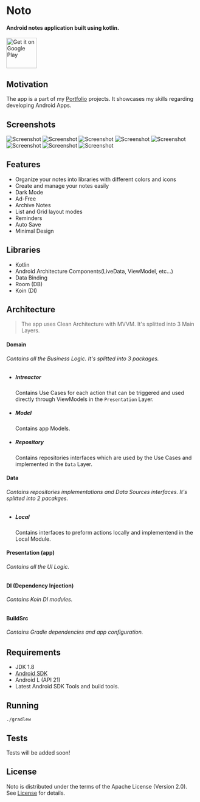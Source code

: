 # Noto

#### Android notes application built using kotlin.

[<img src="https://play.google.com/intl/en_us/badges/images/generic/en_badge_web_generic.png" alt="Get it on Google Play" height="80">](https://play.google.com/store/apps/details?id=com.noto)

## Motivation
The app is a part of my [Portfolio](https://alialbaali.com) projects. It showcases my skills regarding developing Android Apps.

## Screenshots

<img src="https://lh3.googleusercontent.com/gZEnPNJ8S5OCvD13L_6p53LAgsJVS1Lx_Zypzf9aQ4JTuNoZjSyZbHFaZlSddybJq7w=w1920-h979" alt="Screenshot">
<img src="https://lh3.googleusercontent.com/P6SrNqnnjOSgSQMWIMvbLB1-2b7sE7LLELDgJIPKiXNd45dQy2OGbSvrZ35pVabxUgY=w1920-h979" alt="Screenshot">
<img src="https://lh3.googleusercontent.com/lVdn68iYeecY47f82RZWzTwSxXDoBgnX6ku0dnjDsrm6_Z6-fmoDWaev_h1hUL4OQBtR=w1920-h979" alt="Screenshot">
<img src="https://lh3.googleusercontent.com/lo7bvJJF7_QulrJGXQdACHRhbzcPXfRvYp-MMcscjPIFvHtqNECeiS2yut6_gpfCSaU=w1920-h979" alt="Screenshot">
<img src="https://lh3.googleusercontent.com/RMe53Fkb5iH93OE9CZZxVXuTocwwo7VeP2S3onHENMNHm_dKGNvgyUisqaQcidpHoQ=w1920-h979" alt="Screenshot">
<img src="https://lh3.googleusercontent.com/BxuV0mE-oybSzwigqtEapss83Y3vHaoWE30tC_Q0zgNkNlFUYBn3ioCRXc3NuwIRzkIs=w1920-h979" alt="Screenshot">
<img src="https://lh3.googleusercontent.com/kVKqHaJtOq1eMnWDBwXnZ70b43z1OelkHsglfL0zNfusD9RXRtzUegXpGHP2-iQ3Zw=w1920-h979" alt="Screenshot">
<img src="https://lh3.googleusercontent.com/RZtXvv4lm2cwE86_TH_pc8WYrt0FHd_H0qgAtDz2XiZK_O7HIR5fuRozhZdN0P2lZuFi=w1920-h979" alt="Screenshot">

## Features

* Organize your notes into libraries with different colors and icons
* Create and manage your notes easily
* Dark Mode
* Ad-Free
* Archive Notes 
* List and Grid layout modes
* Reminders
* Auto Save
* Minimal Design

## Libraries

* Kotlin
* Android Architecture Components(LiveData, ViewModel, etc...)
* Data Binding
* Room (DB)
* Koin (DI)

## Architecture

> The app uses Clean Architecture with MVVM. It's splitted into 3 Main Layers. 

#### Domain
###### Contains all the Business Logic. It's splitted into 3 packages.

* ##### Intreactor
    Contains Use Cases for each action that can be triggered and used directly through ViewModels in the `Presentation` Layer.

* ##### Model
    Contains app Models.

* ##### Repository 
    Contains repositories interfaces which are used by the Use Cases and implemented in the `Data` Layer. 
    
#### Data
######  Contains repositories implementations and Data Sources interfaces. It's splitted into 2 pacakges. 

* ##### Local
    Contains interfaces to preform actions locally and implementend in the Local Module.

#### Presentation (app)
######  Contains all the UI Logic.

#### DI (Dependency Injection)
###### Contains Koin DI modules.

#### BuildSrc
###### Contains Gradle dependencies and app configuration.

## Requirements

* JDK 1.8
* [Android SDK](https://developer.android.com/studio/index.html)
* Android L (API 21)
* Latest Android SDK Tools and build tools.

## Running

```
./gradlew
```

## Tests
Tests will be added soon!

## License
Noto is distributed under the terms of the Apache License (Version 2.0). See [License](LICENSE.md) for details.
